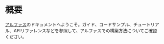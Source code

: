 # 概要
[アルファス](https://alphaus.cloud/)のドキュメントへようこそ。ガイド、コードサンプル、チュートリアル、APIリファレンスなどを参照して、アルファスでの構築方法についてご確認ください。
